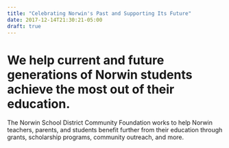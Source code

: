 ```yaml
---
title: "Celebrating Norwin's Past and Supporting Its Future"
date: 2017-12-14T21:30:21-05:00
draft: true
---
```


# We help current and future generations of Norwin students achieve the most out of their education.

The Norwin School District Community Foundation works to help Norwin teachers, parents, and students benefit further from their education through grants, scholarship programs, community outreach, and more.
